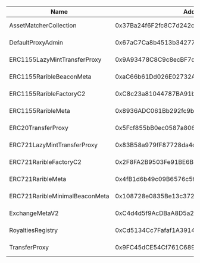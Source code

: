  Name | Address | Url 
 --- | --- | ---
 AssetMatcherCollection | 0x37Ba24f6F2fc8C7d242cb9fcf7CA4a42f2721ccD | https://camp-network-testnet.blockscout.com/address/0x37Ba24f6F2fc8C7d242cb9fcf7CA4a42f2721ccD 
 DefaultProxyAdmin | 0x67aC7Ca8b4513b34277412F630B655eED85b63C1 | https://camp-network-testnet.blockscout.com/address/0x67aC7Ca8b4513b34277412F630B655eED85b63C1 
 ERC1155LazyMintTransferProxy | 0x9A93478C8C9c8ecBF7db2f098AEDE82dBB0e6306 | https://camp-network-testnet.blockscout.com/address/0x9A93478C8C9c8ecBF7db2f098AEDE82dBB0e6306 
 ERC1155RaribleBeaconMeta | 0xaC66b61Dd026E02732Ae4e2a8F0776194AC20a1a | https://camp-network-testnet.blockscout.com/address/0xaC66b61Dd026E02732Ae4e2a8F0776194AC20a1a 
 ERC1155RaribleFactoryC2 | 0xC8c23a81044787BA91bb45e141E7F5D3eEDfA492 | https://camp-network-testnet.blockscout.com/address/0xC8c23a81044787BA91bb45e141E7F5D3eEDfA492 
 ERC1155RaribleMeta | 0x8936ADC061Bb292fc9b8e285BACD27054E7DE002 | https://camp-network-testnet.blockscout.com/address/0x8936ADC061Bb292fc9b8e285BACD27054E7DE002 
 ERC20TransferProxy | 0x5Fcf855bB0ec0587a806507fe0d9D71079c04EBc | https://camp-network-testnet.blockscout.com/address/0x5Fcf855bB0ec0587a806507fe0d9D71079c04EBc 
 ERC721LazyMintTransferProxy | 0x83B58a979fF87728da4c5AB8a1A2C6F4a28Af0Fd | https://camp-network-testnet.blockscout.com/address/0x83B58a979fF87728da4c5AB8a1A2C6F4a28Af0Fd 
 ERC721RaribleFactoryC2 | 0x2F8FA2B9503Fe91BE6B5C290D4e38e861d4398b0 | https://camp-network-testnet.blockscout.com/address/0x2F8FA2B9503Fe91BE6B5C290D4e38e861d4398b0 
 ERC721RaribleMeta | 0x4fB1d6b49c09B6576c5f580b7062f745694Fc838 | https://camp-network-testnet.blockscout.com/address/0x4fB1d6b49c09B6576c5f580b7062f745694Fc838 
 ERC721RaribleMinimalBeaconMeta | 0x108728e0835Be13c372aF39bE1a400bF47C68397 | https://camp-network-testnet.blockscout.com/address/0x108728e0835Be13c372aF39bE1a400bF47C68397 
 ExchangeMetaV2 | 0xC4d4d5f9AcDBaA8D5a296369dA439BEE235F0dbe | https://camp-network-testnet.blockscout.com/address/0xC4d4d5f9AcDBaA8D5a296369dA439BEE235F0dbe 
 RoyaltiesRegistry | 0xCd5134Cc7Fafaf1A391460de4781e70EC36C169a | https://camp-network-testnet.blockscout.com/address/0xCd5134Cc7Fafaf1A391460de4781e70EC36C169a 
 TransferProxy | 0x9FC45dCE54Cf761C689367a7450a82688279b818 | https://camp-network-testnet.blockscout.com/address/0x9FC45dCE54Cf761C689367a7450a82688279b818 
